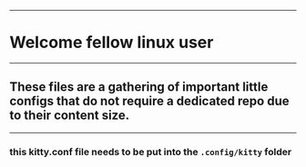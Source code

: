 ----------
# Welcome fellow linux user
----------
## These files are a gathering of important little configs that do not require a dedicated repo due to their content size.
----------
### this kitty.conf file needs to be put into the `.config/kitty` folder
